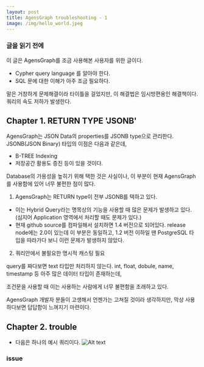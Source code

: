 ```yaml
---
layout: post
title: AgensGraph troubleshooting - 1
image: /img/hello_world.jpeg
---
```

### 글을 읽기 전에

이 글은 AgensGraph를 조금 사용해본 사용자를 위한 글이다.
 - Cypher query language 를 알아야 한다.
 - SQL 문에 대한 이해가 아주 조금 필요하다.
 
말은 거창하게 문제해결이라 타이틀을 걸었지만, 이 해결법은 임시방편용인 해결책이다.
쿼리의 속도 저하가 발생한다.


## Chapter 1. RETURN TYPE 'JSONB'

AgensGraph는 JSON Data의 properties를 JSONB type으로 관리한다. 
JSONB(JSON Binary) 타입의 이점은 다음과 같은데,
- B-TREE Indexing
- 저장공간 활용도 증진
등이 있을 것이다.

Database의 가용성을 높히기 위해 택한 것은 사실이나, 이 부분이 현재 AgensGraph를 사용함에 있어 너무 불편한 점이 많다.

1. AgensGraph는 RETURN type이 전부 JSONB를 택하고 있다.
- 이는 Hybrid Query라는 명목상의 기능을 사용할 때 많은 문제가 발생하고 있다. (심지어 Application 영역에서 처리할 때도 문제가 있다.)
- 현재 github source를 컴파일해서 설치하면 1.4 버전으로 되어있다. release node에는 2.0이 있는데 이 부분은 동일하고, 
1.2 버전 이하일 땐 PostgreSQL 타입을 따라가다 보니 이런 문제가 발생하지 않았다.

2. 쿼리안에서 불필요한 명시적 캐스팅 필요

query를 짜다보면 text 타입만 처리하지 않는다. int, float, dobule, name, timestamp 등 아주 많은 데이터 타입이 존재하는데, 

조건문을 사용할 때 이는 사용하는 사람에게 너무 불편함을 초래하고 있다.

AgensGraph 개발자 분들이 고생해서 언젠가는 고쳐질 것이라 생각하지만, 막상 사용하다보면 답답함이 느껴지기 마련이다.

## Chapter 2. trouble

- 다음은 하나의 예시 쿼리이다.
![Alt text](https://github.com/jhs9396/jhs9396.github.io/blob/master/img/troubleshooting_1_2.png?raw=true)


### issue




